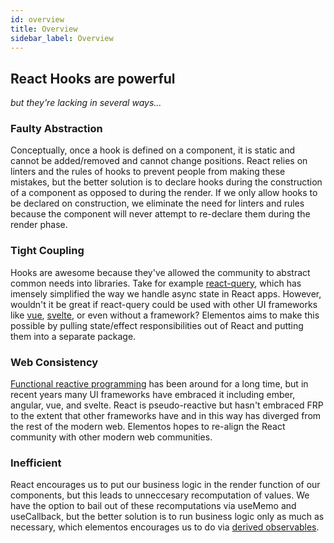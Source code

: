 ```yaml
---
id: overview
title: Overview
sidebar_label: Overview
---
```


## React Hooks are powerful

*but they're lacking in several ways...*

### Faulty Abstraction
Conceptually, once a hook is defined on a component, it is static and cannot be added/removed and cannot change positions. React relies on linters and the rules of hooks to prevent people from making these mistakes, but the better solution is to declare hooks during the construction of a component as opposed to during the render. If we only allow hooks to be declared on construction,  we eliminate the need for linters and rules because the component will never attempt to re-declare them during the render phase.

### Tight Coupling
Hooks are awesome because they've allowed the community to abstract common needs into libraries. Take for example [react-query](https://react-query.tanstack.com/), which has imensely simplified the way we handle async state in React apps. However, wouldn't it be great if react-query could be used with other UI frameworks like [vue](https://vuejs.org/), [svelte](https://svelte.dev/), or even without a framework? Elementos aims to make this possible by pulling state/effect responsibilities out of React and putting them into a separate package.

### Web Consistency
[Functional reactive programming](https://gist.github.com/staltz/868e7e9bc2a7b8c1f754) has been around for a long time, but in recent years many UI frameworks have embraced it including ember, angular, vue, and svelte. React is pseudo-reactive but hasn't embraced FRP to the extent that other frameworks have and in this way has diverged from the rest of the modern web. Elementos hopes to re-align the React community with other modern web communities.

### Inefficient
React encourages us to put our business logic in the render function of our components, but this leads to unneccesary recomputation of values. We have the option to bail out of these recomputations via useMemo and useCallback, but the better solution is to run business logic only as much as necessary, which elementos encourages us to do via [derived observables](/docs/guides/derived).